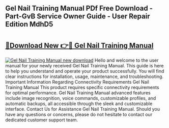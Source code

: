 ## Gel Nail Training Manual PDf Free Download - Part-GvB Service Owner Guide - User Repair Edition MdhD5

# <h2><a href="http://bc3089.oget.top/?id=Gel+Nail+Training+Manual">🔗Download New 👉🔴 Gel Nail Training Manual</a></h2>

[![Gel Nail Training Manual new download](https://i.imgur.com/5g1atiW.png)](http://bc3089.oget.top/?id=Gel+Nail+Training+Manual)
Hello and welcome to the user manual for your newly received Gel Nail Training Manual. This guide is here to help you understand and operate your product successfully. You will find clear instructions for installation, usage, maintenance, and troubleshooting. Important Information Regarding Connectivity Requirements Gel Nail Training Manual This product requires specific connectivity requirements for optimal performance. Gel Nail Training Manual advanced features include image recognition, voice commands, customizable profiles, and automatic backups, all accessible through the sleek and customizable interface. Contact Us for Assistance Gel Nail Training Manual. Should you have any questions or concerns, please do not hesitate to contact our dedicated customer support team.
